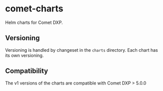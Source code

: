 # comet-charts

Helm charts for Comet DXP.

## Versioning

Versioning is handled by changeset in the `charts` directory. Each chart has its own versioning.

## Compatibility

The v1 versions of the charts are compatible with Comet DXP > 5.0.0
